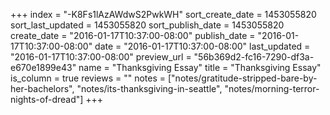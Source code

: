 +++
index = "-K8Fs1lAzAWdwS2PwkWH"
sort_create_date = 1453055820
sort_last_updated = 1453055820
sort_publish_date = 1453055820
create_date = "2016-01-17T10:37:00-08:00"
publish_date = "2016-01-17T10:37:00-08:00"
date = "2016-01-17T10:37:00-08:00"
last_updated = "2016-01-17T10:37:00-08:00"
preview_url = "56b369d2-fc16-7290-df3a-e670e1899e43"
name = "Thanksgiving Essay"
title = "Thanksgiving Essay"
is_column = true
reviews = ""
notes = ["notes/gratitude-stripped-bare-by-her-bachelors", "notes/its-thanksgiving-in-seattle", "notes/morning-terror-nights-of-dread"]
+++

